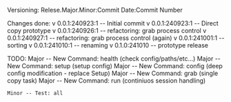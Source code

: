Versioning:
    Relese.Major.Minor:Commit Date:Commit Number

Changes done:
    v 0.0.1:240923:1 -- Initial commit
    v 0.0.1:240923:1 -- Direct copy prototype
    v 0.0.1:240926:1 -- refactoring: grab process control
    v 0.0.1:240927:1 -- refactoring: grab process control (again)
    v 0.0.1:241001:1 -- sorting
    v 0.0.1:241010:1 -- renaming
    v 0.1.0:241010   -- prototype release
    

TODO:
    Major -- New Command: health (check config/paths/etc...)
    Major -- New Command: setup (setup config)
    Major -- New Command: config (deep config modification - replace Setup)
    Major -- New Command: grab (single copy task)
    Major -- New Command: run (continiuos session handling)
    
    Minor -- Test: all

